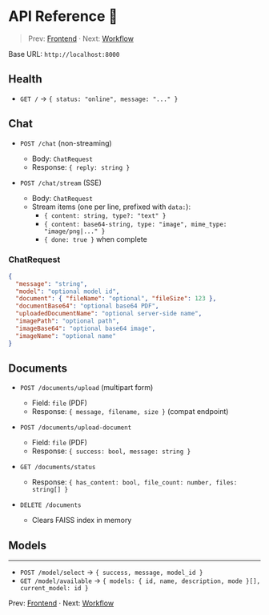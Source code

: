 # API Reference 🔗

> Prev: [Frontend](Frontend.md) · Next: [Workflow](Workflow.md)

Base URL: `http://localhost:8000`

## Health
- `GET /` → `{ status: "online", message: "..." }`

## Chat
- `POST /chat` (non-streaming)
  - Body: `ChatRequest`
  - Response: `{ reply: string }`

- `POST /chat/stream` (SSE)
  - Body: `ChatRequest`
  - Stream items (one per line, prefixed with `data:`):
    - `{ content: string, type?: "text" }`
    - `{ content: base64-string, type: "image", mime_type: "image/png|..." }`
    - `{ done: true }` when complete

### ChatRequest
```json
{
  "message": "string",
  "model": "optional model id",
  "document": { "fileName": "optional", "fileSize": 123 },
  "documentBase64": "optional base64 PDF",
  "uploadedDocumentName": "optional server-side name",
  "imagePath": "optional path",
  "imageBase64": "optional base64 image",
  "imageName": "optional name"
}
```

## Documents
- `POST /documents/upload` (multipart form)
  - Field: `file` (PDF)
  - Response: `{ message, filename, size }` (compat endpoint)

- `POST /documents/upload-document`
  - Field: `file` (PDF)
  - Response: `{ success: bool, message: string }`

- `GET /documents/status`
  - Response: `{ has_content: bool, file_count: number, files: string[] }`

- `DELETE /documents`
  - Clears FAISS index in memory

## Models

---
- `POST /model/select` → `{ success, message, model_id }`
- `GET /model/available` → `{ models: { id, name, description, mode }[], current_model: id }`

Prev: [Frontend](Frontend.md) · Next: [Workflow](Workflow.md)